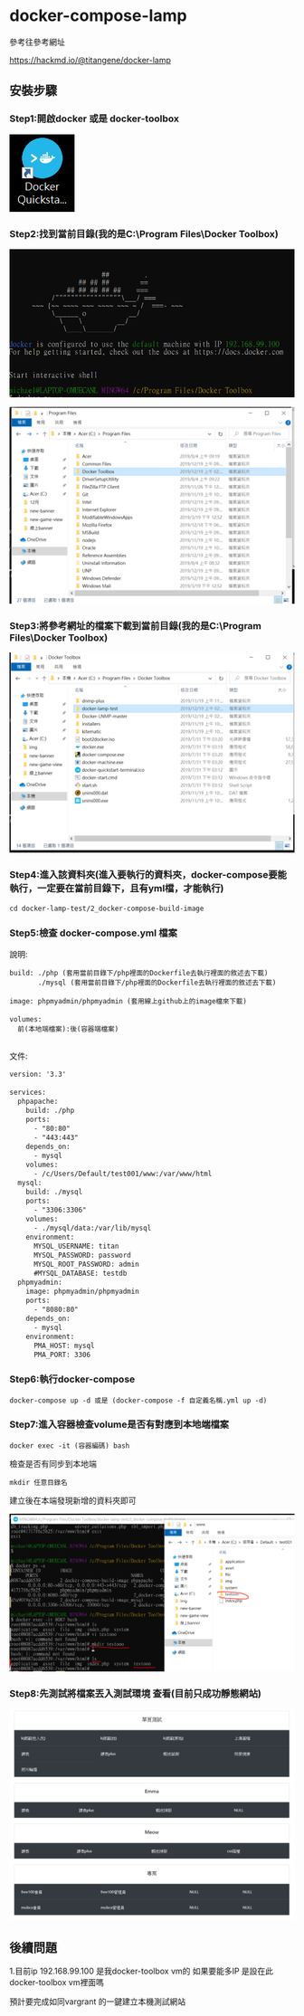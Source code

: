 # docker-compose-lamp

參考往參考網址

https://hackmd.io/@titangene/docker-lamp

## 安裝步驟

### Step1:開啟docker 或是 docker-toolbox

![](https://github.com/a121514191/docker-compose-lamp/blob/master/docker.PNG)

### Step2:找到當前目錄(我的是C:\Program Files\Docker Toolbox)

![](https://github.com/a121514191/docker-compose-lamp/blob/master/ip.PNG)

![](https://github.com/a121514191/docker-compose-lamp/blob/master/toolbox.PNG)

### Step3:將參考網址的檔案下載到當前目錄(我的是C:\Program Files\Docker Toolbox)

![](https://github.com/a121514191/docker-compose-lamp/blob/master/download.PNG)

### Step4:進入該資料夾(進入要執行的資料夾，docker-compose要能執行，一定要在當前目錄下，且有yml檔，才能執行)

```
cd docker-lamp-test/2_docker-compose-build-image
```

### Step5:檢查 docker-compose.yml 檔案

說明:

```
build: ./php (套用當前目錄下/php裡面的Dockerfile去執行裡面的敘述去下載) 
       ./mysql (套用當前目錄下/php裡面的Dockerfile去執行裡面的敘述去下載)

image: phpmyadmin/phpmyadmin (套用線上github上的image檔來下載)

volumes:
  前(本地端檔案):後(容器端檔案)
  
```
文件:

```
version: '3.3'

services:
  phpapache:
    build: ./php
    ports:
      - "80:80"
      - "443:443"
    depends_on:
      - mysql
    volumes:
      - /c/Users/Default/test001/www:/var/www/html
  mysql:
    build: ./mysql
    ports:
      - "3306:3306"
    volumes:
      - ./mysql/data:/var/lib/mysql
    environment:
      MYSQL_USERNAME: titan
      MYSQL_PASSWORD: password
      MYSQL_ROOT_PASSWORD: admin
      #MYSQL_DATABASE: testdb
  phpmyadmin:
    image: phpmyadmin/phpmyadmin
    ports:
      - "8080:80"
    depends_on:
      - mysql
    environment:
      PMA_HOST: mysql
      PMA_PORT: 3306     
```

### Step6:執行docker-compose

```
docker-compose up -d 或是 (docker-compose -f 自定義名稱.yml up -d)
```

### Step7:進入容器檢查volume是否有對應到本地端檔案

```
docker exec -it (容器編碼) bash       
```
檢查是否有同步到本地端

```
mkdir 任意目錄名
```
建立後在本端發現新增的資料夾即可

![](https://github.com/a121514191/docker-compose-lamp/blob/master/volume.PNG)

### Step8:先測試將檔案丟入測試環境 查看(目前只成功靜態網站)

![](https://github.com/a121514191/docker-compose-lamp/blob/master/test001.PNG)

## 後續問題
1.目前ip 192.168.99.100 是我docker-toolbox vm的 
  如果要能多IP 是設在此docker-toolbox vm裡面嗎

預計要完成如同vargrant 的一鍵建立本機測試網站
